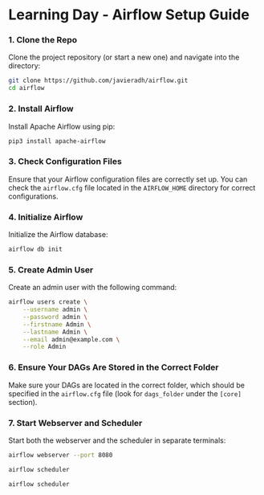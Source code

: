 # Learning Day - Airflow Setup Guide

### 1. Clone the Repo

Clone the project repository (or start a new one) and navigate into the directory:

```bash
git clone https://github.com/javieradh/airflow.git
cd airflow
```

### 2. Install Airflow

Install Apache Airflow using pip:

```bash
pip3 install apache-airflow
```

### 3. Check Configuration Files

Ensure that your Airflow configuration files are correctly set up. You can check the `airflow.cfg` file located in the `AIRFLOW_HOME` directory for correct configurations.

### 4. Initialize Airflow

Initialize the Airflow database:

```bash
airflow db init
```

### 5. Create Admin User

Create an admin user with the following command:

```bash
airflow users create \
    --username admin \
    --password admin \
    --firstname Admin \
    --lastname Admin \
    --email admin@example.com \
    --role Admin
```

### 6. Ensure Your DAGs Are Stored in the Correct Folder

Make sure your DAGs are located in the correct folder, which should be specified in the `airflow.cfg` file (look for `dags_folder` under the `[core]` section).

### 7. Start Webserver and Scheduler

Start both the webserver and the scheduler in separate terminals:

```bash
airflow webserver --port 8080
```

```bash
airflow scheduler
```

```bash
airflow scheduler
```
